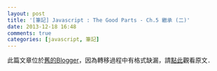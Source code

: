 ```yaml
---
layout: post
title: '[筆記] Javascript : The Good Parts - Ch.5 繼承 (二)'
date: 2013-12-18 16:48
comments: true
categories: [javascript, 筆記]
---
```

此篇文章位於[舊的Blogger](http://apolkingg8.blogspot.com/)，因為轉移過程中有格式缺漏，請[點此](http://apolkingg8.blogspot.com/2013/12/javascript-good-parts-ch5_19.html)觀看原文．